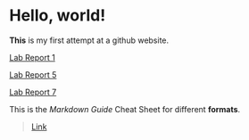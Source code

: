 # Hello, world! 
**This** is my first attempt at a github website.

[Lab Report 1](lab-report-1-week-0.md)

[Lab Report 5](lab-report-week-5.md)

[Lab Report 7](lab-report-week-7.md)

This is the *Markdown Guide* Cheat Sheet for different **formats**.

> [Link](https://commonmark.org/help/)